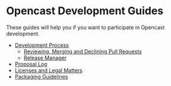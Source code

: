 Opencast Development Guides
===========================

These guides will help you if you want to participate in Opencast development.


 - [Development Process](development.md)
    - [Reviewing, Merging and Declining Pull Requests](reviewing-and-merging.md)
    - [Release Manager](release-manager.md)
 - [Proposal Log](proposal-log.md)
 - [Licenses and Legal Matters](license.md)
 - [Packaging Guidelines](packaging.md)
